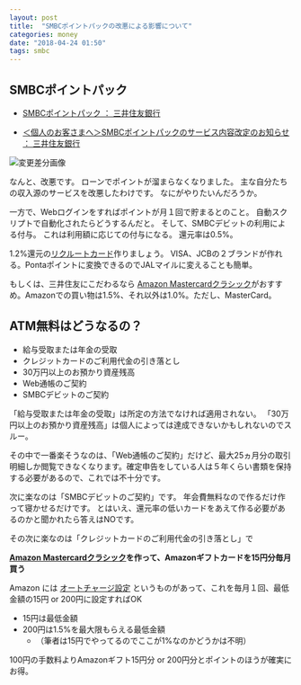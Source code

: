 ```yaml
---
layout: post
title:  "SMBCポイントパックの改悪による影響について"
categories: money
date: "2018-04-24 01:50"
tags: smbc
---
```


## SMBCポイントパック

- [SMBCポイントパック ： 三井住友銀行](http://www.smbc.co.jp/kojin/sougou/point-pack/)

- [＜個人のお客さまへ＞SMBCポイントパックのサービス内容改定のお知らせ ： 三井住友銀行](http://www.smbc.co.jp/kojin/sougou/kaitei_smbcpoint.html)

![変更差分画像](http://www.smbc.co.jp/kojin/sougou/resources/images/kaitei_smbcpoint_img02.jpg)

なんと、改悪です。
ローンでポイントが溜まらなくなりました。
主な自分たちの収入源のサービスを改悪したわけです。
なにがやりたいんだろうか。

一方で、Webログインをすればポイントが月１回で貯まるとのこと。
自動スクリプトで自動化されたらどうするんだと。
そして、SMBCデビットの利用による付与。
これは利用額に応じての付与になる。
還元率は0.5%。

1.2%還元の[リクルートカード](https://recruit-card.jp/introCampTop/?introId=0R51XYci)作りましょう。
VISA、JCBの２ブランドが作れる。Pontaポイントに変換できるのでJALマイルに変えることも簡単。

もしくは、三井住友にこだわるなら [Amazon Mastercardクラシック](https://amzn.to/2HT9FUF)がおすすめ。Amazonでの買い物は1.5%、それ以外は1.0%。ただし、MasterCard。

## ATM無料はどうなるの？

- 給与受取または年金の受取
- クレジットカードのご利用代金の引き落とし
- 30万円以上のお預かり資産残高
- Web通帳のご契約
- SMBCデビットのご契約

「給与受取または年金の受取」は所定の方法でなければ適用されない。
「30万円以上のお預かり資産残高」は個人によっては達成できないかもしれないのでスルー。

その中で一番楽そうなのは、「Web通帳のご契約」だけど、最大25ヵ月分の取引明細しか閲覧できなくなります。確定申告をしている人は５年くらい書類を保持する必要があるので、これでは不十分です。

次に楽なのは「SMBCデビットのご契約」です。
年会費無料なので作るだけ作って寝かせるだけです。
とはいえ、還元率の低いカードをあえて作る必要があるのかと聞かれたら答えはNOです。

その次に楽なのは「クレジットカードのご利用代金の引き落とし」で

**[Amazon Mastercardクラシック](https://amzn.to/2HT9FUF)を作って、Amazonギフトカードを15円分毎月買う**

Amazon には [オートチャージ設定](https://www.amazon.co.jp/asv/autoreload) というものがあって、これを毎月１回、最低金額の15円 or 200円に設定すればOK

- 15円は最低金額
- 200円は1.5%を最大限もらえる最低金額
  - （筆者は15円でやってるのでここが1%なのかどうかは不明）

100円の手数料よりAmazonギフト15円分 or 200円分とポイントのほうが確実にお得。
